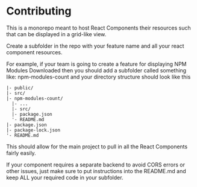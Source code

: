 # Contributing

This is a monorepo meant to host React Components their resources such that can be displayed in a grid-like view.

Create a subfolder in the repo with your feature name and all your react component resources.

For example, if your team is going to create a feature for displaying NPM Modules Downloaded then you should add a subfolder called something like: npm-modules-count and your directory structure should look like this

```text
|- public/
|- src/
|- npm-modules-count/
  |- ...
  |- src/
  |- package.json
  '- README.md
|- package.json
|- package-lock.json
'- README.md
```

This should allow for the main project to pull in all the React Components fairly easily.

If your component requires a separate backend to avoid CORS errors or other issues, just make sure to put instructions into the README.md and keep ALL your required code in your subfolder.
